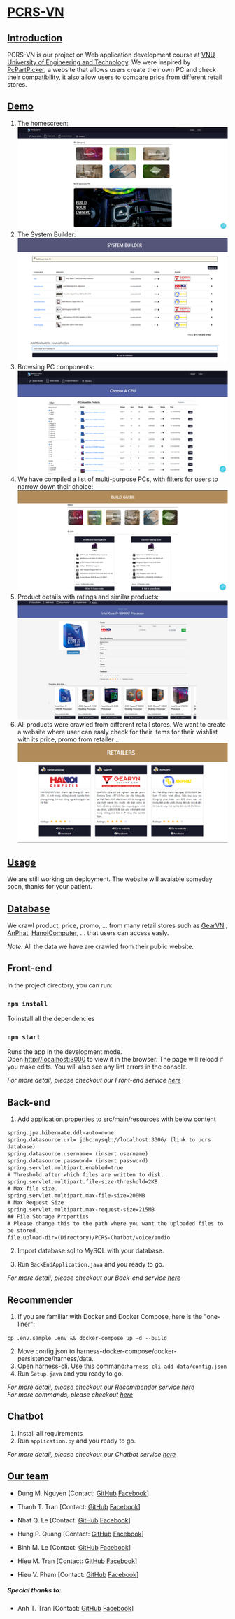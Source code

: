 # [PCRS-VN](name)

## [Introduction](#introduction)

PCRS-VN is our project on Web application development course
at [VNU University of Engineering and Technology](http://uet.vnu.edu.vn/). We were inspired
by [PcPartPicker](http://pcpartpicker.com), a website that allows users create their own PC and check their
compatibility, it also allow users to compare price from different retail stores.

## [Demo](demo)

1. The homescreen:
   ![Dashboard](images/dashboard.png)
2. The System Builder:
   ![Main area](images/build-pc.png)
3. Browsing PC components:
   ![Browsing](images/browse-product.png)
4. We have compiled a list of multi-purpose PCs, with filters for users to narrow down their choice:
   ![Build Guide](images/build-guide.png)
5. Product details with ratings and similar products:
   ![Product details](images/product-details.png)
6. All products were crawled from different retail stores. We want to create a website where user can easly check for their items for their wishlist with its price, promo from retailer ...
   ![Product-detail](images/retailers.png)

## [Usage](usage)
We are still working on deployment.
The website will avaiable someday soon, thanks for your patient.

## [Database](data)

We crawl product, price, promo, ... from many retail stores such as [GearVN](https://gearvn.com/)
, [AnPhat](https://www.anphatpc.com.vn/), [HanoiComputer](https://www.hanoicomputer.vn/), ... that users can access
easly.

*Note:* All the data we have are crawled from their public website.

## Front-end

In the project directory, you can run:

### `npm install`
To install all the dependencies


### `npm start`

Runs the app in the development mode.\
Open [http://localhost:3000](http://localhost:3000) to view it in the browser.
The page will reload if you make edits.
You will also see any lint errors in the console.

*For more detail, please checkout our Front-end service [here](https://github.com/amaggat/PCRS-VN-Frontend)*


## Back-end

1. Add application.properties to src/main/resources with below content

```
spring.jpa.hibernate.ddl-auto=none
spring.datasource.url= jdbc:mysql://localhost:3306/ (link to pcrs database)
spring.datasource.username= (insert username)
spring.datasource.password= (insert password)
spring.servlet.multipart.enabled=true
# Threshold after which files are written to disk.
spring.servlet.multipart.file-size-threshold=2KB
# Max file size.
spring.servlet.multipart.max-file-size=200MB
# Max Request Size
spring.servlet.multipart.max-request-size=215MB
## File Storage Properties
# Please change this to the path where you want the uploaded files to be stored.
file.upload-dir=(Directory)/PCRS-Chatbot/voice/audio
```


2. Import database.sql to MySQL with your database.

3. Run ```BackEndApplication.java``` and you ready to go.


*For more detail, please checkout our Back-end service [here](https://github.com/amaggat/PCRS-VN-Backend)*


## Recommender
1. If you are familiar with Docker and Docker Compose, here is the "one-liner":

```cp .env.sample .env && docker-compose up -d --build```

2. Move config.json to harness-docker-compose/docker-persistence/harness/data.
3. Open harness-cli. Use this command:```harness-cli add data/config.json```
4. Run ```Setup.java``` and you ready to go.

*For more detail, please checkout our Recommender service [here](https://github.com/amaggat/PCRS-VN-Recommender)* \
*For more commands, please checkout [here](https://actionml.com/docs/h_ur_queries)*

## Chatbot
1. Install all requirements
2. Run ```application.py``` and you ready to go.

*For more detail, please checkout our Chatbot service [here](https://github.com/amaggat/PCRS-VN-Chatbot)*

## [Our team](team)
- Dung M. Nguyen
  [Contact: [GitHub](https://github.com/manhdung20112000) [Facebook](https://www.facebook.com/nmd2000)]

- Thanh T. Tran
  [Contact: [GitHub](https://github.com/amaggat) [Facebook](https://www.facebook.com/messages/t/100005149897099)]

- Nhat Q. Le
  [Contact: [GitHub](https://github.com/fuzeless) [Facebook](https://www.facebook.com/fuzeless)]

- Hung P. Quang
  [Contact: [GitHub](https://github.com/heor2807) [Facebook](https://www.facebook.com/srw.king)]

- Binh M. Le
  [Contact: [GitHub](https://github.com/LukeShrek) [Facebook](https://www.facebook.com/luke.shrek)]
  
- Hieu M. Tran
  [Contact: [GitHub](https://github.com/hieutm211) [Facebook](https://www.facebook.com/hieutm211x)]

- Hieu V. Pham
  [Contact: [GitHub](https://github.com/hieuphamjr) [Facebook](https://www.facebook.com/HieuPhamJR11)]

##### *Special thanks to:*
- Anh T. Tran
  [Contact: [GitHub](https://github.com/zzNuAzz) [Facebook](https://www.facebook.com/SoNguyenTo216/)]


